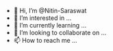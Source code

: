 - 👋 Hi, I’m @Nitin-Saraswat
- 👀 I’m interested in ...
- 🌱 I’m currently learning ...
- 💞️ I’m looking to collaborate on ...
- 📫 How to reach me ...

<!---
Nitin-Saraswat/Nitin-Saraswat is a ✨ special ✨ repository because its `README.md` (this file) appears on your GitHub profile.
You can click the Preview link to take a look at your changes.
--->
